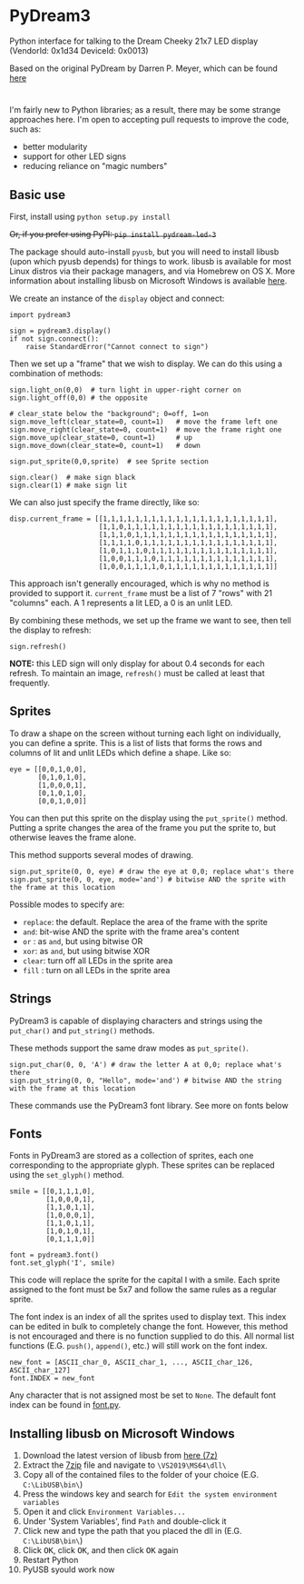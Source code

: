 PyDream3
========

Python interface for talking to the Dream Cheeky 21x7 LED display (VendorId: 0x1d34 DeviceId: 0x0013)

Based on the original PyDream by Darren P. Meyer, which can be found [here](https://github.com/darrenpmeyer/pydream-led)

#

I'm fairly new to Python libraries; as a result, there may be some strange approaches here.
I'm open to accepting pull requests to improve the code, such as:

* better modularity
* support for other LED signs
* reducing reliance on "magic numbers"

Basic use
---------

First, install using `python setup.py install`

~~Or, if you prefer using PyPI: `pip install pydream-led-3`~~

The package should auto-install `pyusb`, but you will need to install libusb (upon which pyusb depends) for things to work. libusb is available for most Linux distros via their package managers, and via Homebrew on OS X. More information about installing libusb on Microsoft Windows is available [here](#installing-libusb-on-microsoft-windows).

We create an instance of the `display` object and connect:
```
import pydream3

sign = pydream3.display()
if not sign.connect():
    raise StandardError("Cannot connect to sign")
```
Then we set up a "frame" that we wish to display. We can do this using a combination of methods:
```
sign.light_on(0,0)  # turn light in upper-right corner on
sign.light_off(0,0) # the opposite

# clear_state below the "background"; 0=off, 1=on
sign.move_left(clear_state=0, count=1)   # move the frame left one
sign.move_right(clear_state=0, count=1)  # move the frame right one
sign.move_up(clear_state=0, count=1)     # up
sign.move_down(clear_state=0, count=1)   # down

sign.put_sprite(0,0,sprite)  # see Sprite section

sign.clear()  # make sign black
sign.clear(1) # make sign lit
```
We can also just specify the frame directly, like so:
```
disp.current_frame = [[1,1,1,1,1,1,1,1,1,1,1,1,1,1,1,1,1,1,1,1,1],
                      [1,1,0,1,1,1,1,1,1,1,1,1,1,1,1,1,1,1,1,1,1],
                      [1,1,1,0,1,1,1,1,1,1,1,1,1,1,1,1,1,1,1,1,1],
                      [1,1,1,1,0,1,1,1,1,1,1,1,1,1,1,1,1,1,1,1,1],
                      [1,0,1,1,1,0,1,1,1,1,1,1,1,1,1,1,1,1,1,1,1],
                      [1,0,0,1,1,1,0,1,1,1,1,1,1,1,1,1,1,1,1,1,1],
                      [1,0,0,1,1,1,1,0,1,1,1,1,1,1,1,1,1,1,1,1,1]]
```
This approach isn't generally encouraged, which is why no method is provided
to support it. `current_frame` must be a list of 7 "rows" with 21 "columns"
each. A 1 represents a lit LED, a 0 is an unlit LED.

By combining these methods, we set up the frame we want to see, then tell the
display to refresh:
```
sign.refresh()
```
**NOTE:** this LED sign will only display for about 0.4 seconds for each 
refresh. To maintain an image, `refresh()` must be called at least that 
frequently.

Sprites
-------

To draw a shape on the screen without turning each light on individually,
you can define a sprite. This is a list of lists that forms the rows and
columns of lit and unlit LEDs which define a shape. Like so:
```
eye = [[0,0,1,0,0],
       [0,1,0,1,0],
       [1,0,0,0,1],
       [0,1,0,1,0],
       [0,0,1,0,0]]
```
You can then put this sprite on the display using the `put_sprite()` method.
Putting a sprite changes the area of the frame you put the sprite to, but
otherwise leaves the frame alone.

This method supports several modes of drawing.
```
sign.put_sprite(0, 0, eye) # draw the eye at 0,0; replace what's there
sign.put_sprite(0, 0, eye, mode='and') # bitwise AND the sprite with the frame at this location
```
Possible modes to specify are:

- `replace`: the default. Replace the area of the frame with the sprite
- `and`: bit-wise AND the sprite with the frame area's content
- `or` : as `and`, but using bitwise OR
- `xor`: as `and`, but using bitwise XOR
- `clear`: turn off all LEDs in the sprite area
- `fill` : turn on all LEDs in the sprite area

Strings
-------

PyDream3 is capable of displaying characters and strings using
the `put_char()` and `put_string()` methods.

These methods support the same draw modes as `put_sprite()`.
```
sign.put_char(0, 0, 'A') # draw the letter A at 0,0; replace what's there
sign.put_string(0, 0, "Hello", mode='and') # bitwise AND the string with the frame at this location
```
These commands use the PyDream3 font library. See more on fonts below

Fonts
-----
Fonts in PyDream3 are stored as a collection of sprites, each one corresponding to
the appropriate glyph. These sprites can be replaced using the `set_glyph()` method.
```
smile = [[0,1,1,1,0],
         [1,0,0,0,1],
         [1,1,0,1,1],
         [1,0,0,0,1],
         [1,1,0,1,1],
         [1,0,1,0,1],
         [0,1,1,1,0]]

font = pydream3.font()
font.set_glyph('I', smile)
```
This code will replace the sprite for the capital I with a smile. Each sprite assigned
to the font must be 5x7 and follow the same rules as a regular sprite.

The font index is an index of all the sprites used to display text. This index can
be edited in bulk to completely change the font. However, this method is not
encouraged and there is no function supplied to do this. All normal list functions
(E.G. `push()`, `append()`, etc.) will still work on the font index.
```
new_font = [ASCII_char_0, ASCII_char_1, ..., ASCII_char_126, ASCII_char_127]
font.INDEX = new_font
```
Any character that is not assigned most be set to `None`.
The default font index can be found in [font.py](https://github.com/programmer2514/pydream-led-3/blob/master/pydream3/font.py#L667-L698).

Installing libusb on Microsoft Windows
--------------------------------------

1) Download the latest version of libusb from [here (7z)](https://github.com/libusb/libusb/releases/latest)
2) Extract the [7zip](https://www.7-zip.org/download.html) file and navigate to `\VS2019\MS64\dll\`
3) Copy all of the contained files to the folder of your choice (E.G. `C:\LibUSB\bin\`)
4) Press the windows key and search for `Edit the system environment variables`
5) Open it and click `Environment Variables...`
6) Under 'System Variables', find `Path` and double-click it
7) Click new and type the path that you placed the dll in (E.G. `C:\LibUSB\bin\`)
8) Click <kbd>OK</kbd>, click <kbd>OK</kbd>, and then click <kbd>OK</kbd> again
9) Restart Python
10) PyUSB syould work now
